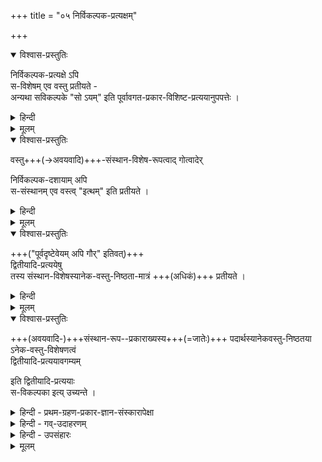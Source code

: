 +++
title = "०५ निर्विकल्पक-प्रत्यक्षम्"

+++

<details open><summary>विश्वास-प्रस्तुतिः</summary>

निर्विकल्पक-प्रत्यक्षे ऽपि  
स-विशेषम् एव वस्तु प्रतीयते -  
अन्यथा सविकल्पके "सो ऽयम्" इति पूर्वावगत-प्रकार-विशिष्ट-प्रत्ययानुपपत्तेः ।
</details>

<details><summary>हिन्दी</summary>

आगे श्रीभाष्यकार स्वामी जी ने अद्वैतवादियों के इस कथन का —  
कि निर्विकल्पकप्रत्यक्ष निर्विशेषवस्तु का ग्रहण करता है-  
खण्डन किया है ।  

बौद्ध और अद्वैती इत्यादि वादियों ने  
यह माना है कि  
निर्विकल्पक-प्रत्यक्ष सर्व-विशेष-शून्य वस्तु का ग्रहण करता है ।  

उनका यह मन्तव्य समीचीन नहीं है ।  
'यह वस्तु ऐसी है'  
इस प्रकार का ही  
ज्ञान का स्वरूप होता है।  
ज्ञान में "यह वस्तु" कहकर  
पदार्थ का स्वरूप  
तथा "ऐसी" कहकर तद्गत विशेष भासित होता है ।  
इससे यही फलित होता है कि  
सभी ज्ञान सविशेषवस्तु का ही ग्रहण करते हैं ।  
</details>


<details><summary>मूलम्</summary>

निर्विकल्पकप्रत्यक्षे ऽपि सविशेषम् एव वस्तु प्रतीयते - अन्यथा सविकल्पके सो ऽयम् इति पूर्वावगतप्रकारविशिष्टप्रत्ययानुपपत्तेः।  
</details>

<details open><summary>विश्वास-प्रस्तुतिः</summary>

वस्तु+++(→अवयवादि)+++-संस्थान-विशेष-रूपत्वाद्  गोत्वादेर्  

निर्विकल्पक-दशायाम् अपि  
स-संस्थानम् एव वस्त्व् "इत्थम्" इति प्रतीयते । 
</details>

<details><summary>हिन्दी</summary>

कई वादियों ने यह माना है कि  
निर्विकल्पकप्रत्यक्ष में  
जाति गुण और द्रव्य इत्यादि  
बिना आपसी सम्बन्ध के  
अलग गृहीत होते हैं ।  

उनका यह वाद भी ठीक नहीं है -  
क्योंकि परस्पर में  
सदा सम्बन्ध रखने वाले  
तथा एक इन्द्रिय से गृहीत होने योग्य  
जाति, गुण और द्रव्य इत्यादि पदार्थ  
विशेष्य-विशेषणभाव से  
एक साथ गृहीत हो सकते हैं।  

तथा यह अनुभव भी —  
कि "यह पदार्थ ऐसा है”—  
यही सिद्ध करता है कि   
प्राथमिक-प्रत्यक्ष में जातिगुण और द्रव्य इत्यादि पदार्थ विशेष्यविशेषणभाव से गृहीत होते हैं ।  
</details>


<details><summary>मूलम्</summary>

वस्तुसंस्थानविशेषरूपत्वाद् गोत्वादेर् निर्विकल्पकदशायाम् अपि ससंस्थानम् एव वस्त्व् इत्थम् इति प्रतीयते । 
</details>


<details open><summary>विश्वास-प्रस्तुतिः</summary>

+++("पूर्वदृष्टेवेयम् अपि गौर्" इतिवत्)+++  
द्वितीयादि-प्रत्ययेषु  
तस्य संस्थान-विशेषस्यानेक-वस्तु-निष्ठता-मात्रं +++(अधिकं)+++ प्रतीयते । 
</details>

<details><summary>हिन्दी</summary>

यहाँ पर यह प्रश्न उठता है कि  
अन्यान्य-वादियों ने  
निर्विकल्पक एवं सविकल्पक-प्रत्यक्ष में  
इस प्रकार भेद को सिद्ध किया है कि  
निर्विकल्पक-प्रत्यक्ष विशेषण-रहित-वस्तु का ग्रहण करता है  
स-विकल्पक-प्रत्यक्ष विशेषण-विशिष्ट पदार्थ का ग्रहण करता है ।  
यदि सिद्धान्त में ये दोनों प्रत्यक्ष विशेषण-विशिष्ट-वस्तु के ग्राहक माने जायँ  
तो इनमें भेद कैसे सिद्ध किया जा सकता है ?  

इस प्रश्न के उत्तर में  
श्रीरामानुज स्वामी जी ने यह कहा है कि  
अनुभव के अनुसार  
सभी ज्ञान विशेषण-विशिष्ट-वस्तु के ही ग्राहक सिद्ध होते हैं,  
कोई भी ज्ञान  
निर्विशेष-वस्तु का ग्राहक  
प्रतीत नहीं होता ।  
उसको सिद्ध करने के लिये  
परवादियों के द्वारा कही जाने वाली युक्तियाँ सारहीन हैं ।  
ऐसी स्थिति में  
निर्विकल्पक-प्रत्यक्ष और सविकल्पक-प्रत्यक्ष में भेद  
इस प्रकार ही सिद्ध करना होगा कि  
अधिक-विशेषण-विशिष्ट पदार्थ का ग्रहण करने वाला प्रत्यक्ष  
**सविकल्पक-प्रत्यक्ष** है ।+++(5)+++  
अल्पविशेषण से विशिष्ट पदार्थ का ग्रहण करने वाला प्रत्यक्ष  
निर्विकल्पक प्रत्यक्ष है ।  
जिस प्रकार लोक में  
अल्प धन वाले पुरुष को निर्धन  
एवं अधिक धन [[६७]] वाले पुरुष को धनिक कहा जाता है,  
उसी प्रकार प्रकृत में समझना चाहिये ।  

इस प्रकार भेद करना असंगत ही है कि  
निर्विशेषवस्तु का ग्राहक ज्ञान  
निर्विकल्पक है  
तथा सविशेषवस्तु का ग्राहक ज्ञान सविकल्पक है ।  

यह प्रश्न उठता है कि  
किस प्रकार के प्रत्यक्ष को निर्विकल्पक  
एवं किस प्रकार के प्रत्यक्ष को सविकल्पक कहना चाहिये ।  

उत्तर यही है कि प्रथमपिण्ड के विषय में होने वाले प्रत्यक्ष को निर्विकल्पक  
एवं द्वितीय आदि पिण्डों के विषय में होने वाले प्रत्यक्ष को सविकल्पक कहना चाहिये ।  
भाव यह है कि प्रथम गोव्यक्ति को देखने वाला मनुष्य  
समझता है कि यह गौ है ।  
वही मनुष्य आगे दूसरे और तीसरे इत्यादि गोव्यक्तियों को देखते समय  
समझता है कि  
यह भी गौ है ।  
प्रथमपिण्डग्रहण में "यह गौ है "  
ऐसा ज्ञान होता है ।  
द्वितीय आदि पिण्डग्रहण में  
"यह भी गौ है" ऐसा ज्ञान होता है ।  

प्रथमपिण्डग्रहण में गोव्यक्ति  
विशेष्य के रूप में  
तथा गोत्वजाति प्रकार रूप में भासती है ।  
द्वितीय आदि पिण्डग्रहण में भी  
गोव्यक्ति विशेष्यरूप में  
तथा गोत्वजाति  
प्रकार रूप में भासती है ।  
इस प्रकार दोनों ही प्रत्यक्ष  
प्रकारविशिष्ट-वस्तु का ही ग्रहण करते हैं ।  
कोई भी प्रत्यक्ष  
निष्प्रकारवस्तु का ग्रहण नहीं करता ।  
अन्तर इतना ही है कि  
प्रथम पिण्डग्रहण में  
यद्यपि गोत्वजाति भासती है  
किन्तु उस समय यह पता नहीं चलता कि  
यह गोत्वजाति व्यक्त्यन्तर में भी रहने वाली है ।  
किन्तु द्वितीयादिपिण्डग्रहण में  
गोत्वजाति के भान के साथ  
यह भी विदित होता है कि  
यह गोत्वजाति-जो पहले व्यक्ति में देखी गयी है-  
इन द्वितीयादि व्यक्तियों में भी दिखाई देती है ।  

इस प्रकार  
गोत्वजाति की व्यक्त्यन्तरों में अनुवृत्ति  
द्वितीयादिपिण्डग्रहण में भासती है,  
प्रथमपिण्डग्रहण में नहीं । 
</details>



<details><summary>मूलम्</summary>

द्वितीयादिप्रत्ययेषु तस्य संस्थानविशेषस्यानेकवस्तुनिष्ठतामात्रं प्रतीयते । 
</details>


<details open><summary>विश्वास-प्रस्तुतिः</summary>

+++(अवयवादि-)+++संस्थान-रूप--प्रकाराख्यस्य+++(=जातेः)+++ पदार्थस्यानेकवस्तु-निष्ठतया ऽनेक-वस्तु-विशेषणत्वं  
द्वितीयादि-प्रत्ययावगम्यम्  

इति द्वितीयादि-प्रत्ययाः  
स-विकल्पका इत्य् उच्यन्ते । 
</details>

<details><summary>हिन्दी - प्रथम-ग्रहण-प्रकार-ज्ञान-संस्कारापेक्षा</summary>

प्रथमपिण्डग्रहरण में व्यक्ति और जाति भासती है  
किन्तु जाति की व्यक्त्यन्तर में अनुवृत्ति नहीं भासती है ।  
अतएव प्रथमपिण्डग्रहण अल्पग्राहक होने से  
निर्विकल्पक कहलाता है । द्वितीयादिपिण्डग्रहणों में गोव्यक्ति जाति एवं जाति की  
व्यक्त्यन्तर में अनुवृत्ति  
ये तीनों अर्थ भासते हैं ।  

अतएव द्वितीयादिपिण्डग्रहण अधिक ग्राहक होने से सविकल्पक कहलाते हैं ।  
द्वितीयादिपिण्डग्रहण में जाति की अनुवृत्ति भी भासती है अतएव उस ज्ञान का आकार "यह भी गौ है" इस प्रकार का होता है ।  
प्रथमपिण्डग्रहण में गोत्वजाति की अनुवृत्ति नहीं भासती है ।  
अतएव उस ज्ञान का आकार " यह गौ है"  
इस प्रकार का होता है । 

द्वितीयादिपिण्डग्रहण में अनुवृत्ति भासने का कारण यही है कि  
प्रथमपिण्डग्रहण में भी  
जाति का साक्षात्कार हो गया,  
उससे संस्कार उत्पन्न हुआ,  

उस संस्कार से युक्त इन्द्रिय से  
द्वितीयादिपिण्डों को देखते समय  
जाति की जानकारी के साथ ही साथ  
यह भी विदित होता है कि  
यह जाति पहले एक व्यक्ति में देखी गई है  
अब इस अन्य व्यक्ति में दिखाई देती है ।  
अत एव द्वितीयादिपिण्डग्रहण में अनुवृत्ति भी भासने लगती है ।  

निर्विकल्प कहे जाने वाले प्रथमपिण्डग्रहण में भी  
जातिविशिष्टवस्तु ही भासती है  
निर्विशेष नहीं ।  
निर्विकल्प में  
जाति का भान होने पर ही  
सविकल्प में अनुवृत्ति का भान घट सकता है ।  
“वैसे ही यह भी गौ है”  
यही सविकल्पक ज्ञान का आकार है ।  
इसमें पूर्वविदित गोत्व-जाति की व्यक्त्य्-अन्तर-सम्बन्ध-रूपिणी अनुवृत्ति  
संस्कारबल से भासती है ।  

निर्विकल्पक में यदि जाति का भान न होता  
तो सविकल्पक [[६८]] में उसकी अनुवृत्ति का भान हो ही नहीं सकता ।  
किन्तु हो रहा है,  
इसलिये मानना पड़ता है कि निर्विकल्पक में भी जातिविशिष्टवस्तु का ही भान होता है,  
निर्विशेष का नहीं ।  
</details>


<details><summary>हिन्दी - गव्-उदाहरणम्</summary>

गोव्यक्ति में जो विलक्षण अवयवसन्निवेश है,  
वही गोत्वजाति है,  
उससे अतिरिक्त नहीं ।+++(5)+++  
प्रथम गोव्यक्ति को देखते समय भी  
विलक्षण अवयव-सन्निवेश से युक्त व्यक्ति ही  
"यह गौ है” ऐसा भासता है ।  
द्वितीयादि-पिण्ड-ग्रहणों में  
उसी सन्निवेश का  
अन्य व्यक्ति में भी सद्भाव प्रतीत होता है ।  
सन्निवेश ही जाति है,  
वही ज्ञान में प्रकाररूप में भासती है,  
उसका अन्यान्य व्यक्तियों के प्रति  
विशेषण के रूप में भान  
द्वितीयादिपिण्डग्रहणों में ही होता है ।  
अतएव अधिक ग्राहक होने के कारण  
द्वितीयादि-पिण्ड-ग्रहण सविकल्पक कहलाते हैं,  
अल्पग्राहक होने से  
प्रथमपिण्डग्रहण निर्विकल्पक कहलाता है ।  

</details>

<details><summary>हिन्दी - उपसंहारः</summary>

विषयभान की दृष्टि से  
निर्विकल्पक और सविकल्पक में  
यह भेद सिद्ध होता है कि  निर्विकल्पक में व्यक्ति और जाति  
ये दो पदार्थ भासते हैं,  
सविकल्पक में व्यक्ति जाति और जाति की अनुवृत्ति ये तीन पदार्थ भासते हैं ।  
ज्ञानोत्पादक कारण की दृष्टि से  
इन दोनों में यह भेद सिद्ध होता है कि  
केवल इन्द्रिय से निर्विकल्पक ज्ञान उत्पन्न होता है,  
संस्कारसहित इन्द्रिय से  
सविकल्पक ज्ञान उत्पन्न होता है ।  

यह भेद सर्वथा असंगत है कि  निर्विकल्पक निर्विशेषवस्तु का ग्राहक है,  
तथा सविकल्पक सविशेषवस्तु का ग्राहक है ।  

इस प्रकार विवेचन करके  
श्रीभाष्यकार स्वामी जी ने  
अद्वैतवादी इत्यादि वादियों के इस मत का –  
कि निर्विकल्पक निर्विशेषवस्तु का ग्राहक है -  
खण्डन किया है ।  

</details>



<details><summary>मूलम्</summary>

संस्थानरूपप्रकाराख्यस्य पदार्थस्यानेकवस्तुनिष्ठतयानेकवस्तुविशेषणत्वं द्वितीयादिप्रत्ययावगम्यम् इति द्वितीयादिप्रत्ययाः सविकल्पका इत्य् उच्यन्ते । 
</details>

